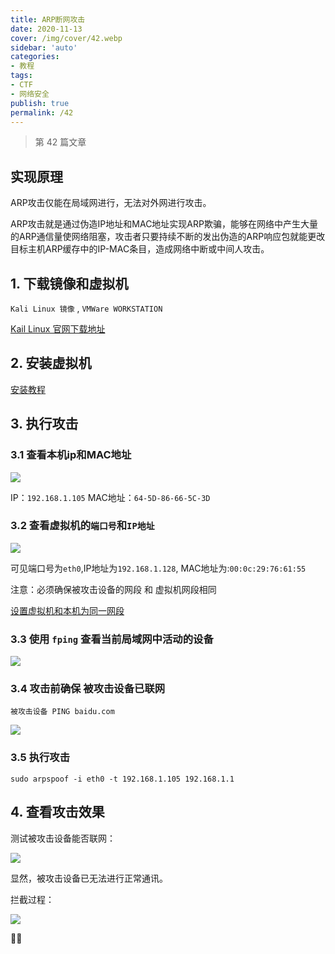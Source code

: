 ```yaml
---
title: ARP断网攻击
date: 2020-11-13
cover: /img/cover/42.webp
sidebar: 'auto'
categories:
- 教程
tags:
- CTF
- 网络安全
publish: true
permalink: /42
---
```


> 第 42 篇文章
<!-- more -->

## 实现原理
ARP攻击仅能在局域网进行，无法对外网进行攻击。

ARP攻击就是通过伪造IP地址和MAC地址实现ARP欺骗，能够在网络中产生大量的ARP通信量使网络阻塞，攻击者只要持续不断的发出伪造的ARP响应包就能更改目标主机ARP缓存中的IP-MAC条目，造成网络中断或中间人攻击。

## 1. 下载镜像和虚拟机
`Kali Linux 镜像` , `VMWare WORKSTATION`

[Kail Linux 官网下载地址](https://www.kali.org/downloads/)

## 2. 安装虚拟机
[安装教程](https://blog.csdn.net/qq_40950957/article/details/80468030)

## 3. 执行攻击
### 3.1 查看本机ip和MAC地址
![](/img/2020/arp_1.png)

IP：`192.168.1.105`   MAC地址：`64-5D-86-66-5C-3D`

### 3.2 查看虚拟机的`端口号`和`IP地址`

![](/img/2020/arp_2.png)

可见端口号为`eth0`,IP地址为`192.168.1.128`, MAC地址为:`00:0c:29:76:61:55`

注意：必须确保被攻击设备的网段 和 虚拟机网段相同

[设置虚拟机和本机为同一网段](https://www.fujieace.com/vmware/b.html)


### 3.3 使用 `fping` 查看当前局域网中活动的设备

![](/img/2020/arp_3.png)

### 3.4 攻击前确保 被攻击设备已联网

`被攻击设备 PING baidu.com`

![](/img/2020/arp_4.png)

### 3.5 执行攻击
`sudo arpspoof -i eth0 -t 192.168.1.105 192.168.1.1`

## 4. 查看攻击效果
测试被攻击设备能否联网：

![](/img/2020/arp_5.png)

显然，被攻击设备已无法进行正常通讯。

拦截过程：

![](/img/2020/arp_6.png)

:rainbow::rainbow: